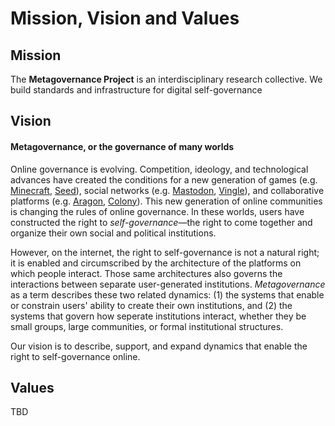 # Mission, Vision and Values

## Mission

The **Metagovernance Project** is an interdisciplinary research collective. We build standards and infrastructure for digital self-governance

## Vision

#### Metagovernance, or the governance of many worlds

Online governance is evolving. Competition, ideology, and technological advances have created the conditions for a new generation of games (e.g. [Minecraft](https://www.minecraft.net/en-us/realms/), [Seed](http://seed-project.io/)), social networks (e.g. [Mastodon](https://joinmastodon.org/), [Vingle](http://vingle.net/)), and collaborative platforms (e.g. [Aragon](https://aragon.org/), [Colony](https://colony.io/)). This new generation of online communities is changing the rules of online governance. In these worlds, users have constructed the right to _self-governance_—the right to come together and organize their own social and political institutions.&#x20;

However, on the internet, the right to self-governance is not a natural right; it is enabled and circumscribed by the architecture of the platforms on which people interact. Those same architectures also governs the interactions between separate user-generated institutions. _Metagovernance_ as a term describes these two related dynamics: (1) the systems that enable or constrain users' ability to create their own institutions, and (2) the systems that govern how seperate institutions interact, whether they be small groups, large communities, or formal institutional structures.

Our vision is to describe, support, and expand dynamics that enable the right to self-governance online.

## Values

TBD

